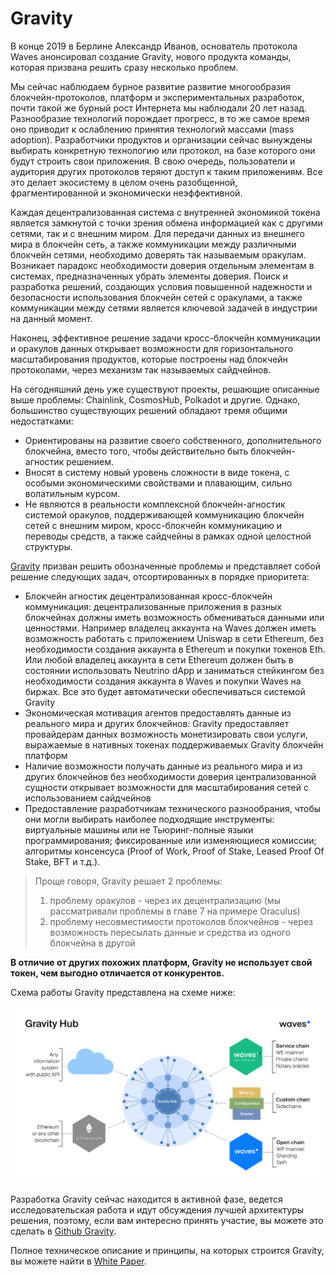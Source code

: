 # Gravity

В конце 2019 в Берлине Александр Иванов, основатель протокола Waves анонсировал создание Gravity, нового продукта команды, которая призвана решить сразу несколько проблем.

Мы сейчас наблюдаем бурное развитие развитие многообразия блокчейн-протоколов, платформ и экспериментальных разработок, почти такой же бурный рост Интернета мы наблюдали 20 лет назад. Разнообразие технологий порождает прогресс, в то же самое время оно приводит к ослаблению принятия технологий массами (mass adoption). Разработчики продуктов и организации сейчас вынуждены выбирать конкретную технологию или протокол, на базе которого они будут строить свои приложения. В свою очередь, пользователи и аудитория других протоколов теряют доступ к таким приложениям. Все это делает экосистему в целом очень разобщенной, фрагментированной и экономически неэффективной.

Каждая децентрализованная система с внутренней экономикой токена является замкнутой с точки зрения обмена информацией как с другими сетями, так и с внешним миром. Для передачи данных из внешнего мира в блокчейн сеть, а также коммуникации между различными блокчейн сетями, необходимо доверять так называемым оракулам. Возникает парадокс необходимости доверия отдельным элементам в системах, предназначенных убрать элементы доверия. Поиск и разработка решений, создающих условия повышенной надежности и безопасности использования блокчейн сетей с оракулами, а также коммуникации между сетями является ключевой задачей в индустрии на данный момент.

Наконец, эффективное решение задачи кросс-блокчейн коммуникации и оракулов данных открывает возможности для горизонтального масштабирования продуктов, которые построены над блокчейн протоколами, через механизм так называемых сайдчейнов.

На сегодняшний день уже существуют проекты, решающие описанные выше проблемы: Chainlink, CosmosHub, Polkadot и другие. Однако, большинство существующих решений обладают тремя общими недостатками:

- Ориентированы на развитие своего собственного, дополнительного блокчейна, вместо того, чтобы действительно быть блокчейн-агностик решением.
- Вносят в систему новый уровень сложности в виде токена, с особыми экономическими свойствами и плавающим, сильно волатильным курсом.
- Не являются в реальности комплексной блокчейн-агностик системой оракулов, поддерживающей коммуникацию блокчейн сетей с внешним миром, кросс-блокчейн коммуникацию и переводы средств, а также сайдчейны в рамках одной целостной структуры.

[Gravity](https://gravity.tech/) призван решить обозначенные проблемы и представляет собой решение следующих задач, отсортированных в порядке приоритета:

- Блокчейн агностик децентрализованная кросс-блокчейн коммуникация: децентрализованные приложения в разных блокчейнах должны иметь возможность обмениваться данными или ценностями. Например владелец аккаунта на Waves должен иметь возможность работать с приложением Uniswap в сети Ethereum, без необходимости создания аккаунта в Ethereum и покупки токенов Eth. Или любой владелец аккаунта в сети Ethereum должен быть в состоянии использовать Neutrino dApp и заниматься стейкингом без необходимости создания аккаунта в Waves и покупки Waves на биржах. Все это будет автоматически обеспечиваться системой Gravity
- Экономическая мотивация агентов предоставлять данные из реального мира и других блокчейнов: Gravity предоставляет провайдерам данных возможность монетизировать свои услуги, выражаемые в нативных токенах поддерживаемых Gravity блокчейн платформ
- Наличие возможности получать данные из реального мира и из других блокчейнов без необходимости доверия централизованной сущности открывает возможности для масштабирования сетей с использованием сайдчейнов
- Предоставление разработчикам технического разнообрания, чтобы они могли выбирать наиболее подходящие инструменты: виртуальные машины или не Тьюринг-полные языки программирования; фиксированные или изменяющиеся комиссии; алгоритмы консенсуса (Proof of Work, Proof of Stake, Leased Proof Of Stake, BFT и т.д.).

> Проще говоря, Gravity решает 2 проблемы:
> 1. проблему оракулов - через их децентрализацию (мы рассматривали проблемы в главе 7 на примере Oraculus)
> 2. проблему несовместимости протоколов блокчейнов - через возможность пересылать данные и средства из одного блокчейна в другой

**В отличие от других похожих платформ, Gravity не использует свой токен, чем выгодно отличается от конкурентов.**

Схема работы Gravity представлена на схеме ниже:

![Gravity](../../assets/9-1-0.png "Gravity")

Разработка Gravity сейчас находится в активной фазе, ведется исследовательская работа и идут обсуждения лучшей архитектуры решения, поэтому, если вам интересно принять участие, вы можете это сделать в [Github Gravity](https://github.com/orgs/Gravity-Tech).

Полное техническое описание и принципы, на которых строится Gravity, вы можете найти в [White Paper](https://gravity.tech/docs/whitepaper.pdf).
